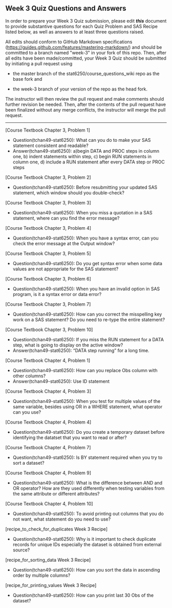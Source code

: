 
## Week 3 Quiz Questions and Answers

In order to prepare your Week 3 Quiz submission, please edit ***this*** document to provide substantive questions for each Quiz Problem and SAS Recipe listed below, as well as answers to at least three questions raised.

All edits should conform to GitHub Markdown specifications (https://guides.github.com/features/mastering-markdown/) and should be committed to a branch named "week-3" in your fork of this repo. Then, after all edits have been made/committed, your Week 3 Quiz should be submitted by initiating a pull request using

- the master branch of the stat6250/course_questions_wiki repo as the base fork and

- the week-3 branch of your version of the repo as the head fork.

The instructor will then review the pull request and make comments should further revision be needed. Then, after the contents of the pull request have been finalized without any merge conflicts, the instructor will merge the pull request.

********************************************************************************



[Course Textbook Chapter 3, Problem 1]
- Question(tchan49-stat6250): What can you do to make your SAS statement consistent and readable? 
- Answer(tchan49-stat6250): a)begin DATA and PROC steps in column one, b) indent statements within step, c) begin RUN statements in column one, d) include a RUN statement after every DATA step or PROC steps



[Course Textbook Chapter 3, Problem 2]
- Question(tchan49-stat6250): Before resubmitting your updated SAS statement, which window should you double-check? 


[Course Textbook Chapter 3, Problem 3]
- Question(tchan49-stat6250): When you miss a quotation in a SAS statement, where can you find the error message? 

 
[Course Textbook Chapter 3, Problem 4]
- Question(tchan49-stat6250): When you have a syntax error, can you check the error message at the Output window?


[Course Textbook Chapter 3, Problem 5]
- Question(tchan49-stat6250): Do you get syntax error when some data values are not appropriate for the SAS statement? 


[Course Textbook Chapter 3, Problem 6]
- Question(tchan49-stat6250): When you have an invalid option in SAS program, is it a syntax error or data error? 


[Course Textbook Chapter 3, Problem 7]
- Question(tchan49-stat6250): How can you correct the misspelling key work on a SAS statement? Do you need to re-type the entire statement? 


[Course Textbook Chapter 3, Problem 10]
- Question(tchan49-stat6250): If you miss the RUN statement for a DATA step, what is going to display on the active window? 
- Answer(tchan49-stat6250): “DATA step running” for a long time. 


[Course Textbook Chapter 4, Problem 1]
- Question(tchan49-stat6250): How can you replace Obs column with other columns? 
- Answer(tchan49-stat6250): Use ID statement 


[Course Textbook Chapter 4, Problem 3]
- Question(tchan49-stat6250): When you test for multiple values of the same variable, besides using OR in a WHERE statement, what operator can you use? 


[Course Textbook Chapter 4, Problem 4]
- Question(tchan49-stat6250): Do you create a temporary dataset before identifying the datatset that you want to read or after? 


[Course Textbook Chapter 4, Problem 7]
- Question(tchan49-stat6250): Is BY statement required when you try to sort a dataset? 


[Course Textbook Chapter 4, Problem 9]
- Question(tchan49-stat6250): What is the difference between AND and OR operator? How are they used differently when testing variables from the same attribute or different attributes? 


[Course Textbook Chapter 4, Problem 10]
- Question(tchan49-stat6250): To avoid printing out columns that you do not want, what statement do you need to use?


[recipe_to_check_for_duplicates Week 3 Recipe]
- Question(tchan49-stat6250): Why is it important to check duplicate records for unique IDs especially the dataset is obtained from external source?


[recipe_for_sorting_data Week 3 Recipe]
- Question(tchan49-stat6250): How can you sort the data in ascending order by multiple columns? 


[recipe_for_printing_values Week 3 Recipe]
- Question(tchan49-stat6250): How can you print last 30 Obs of the dataset? 

